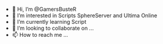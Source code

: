 - 👋 Hi, I’m @GamersBusteR
- 👀 I’m interested in Scripts SphereServer and Ultima Online
- 🌱 I’m currently learning Script
- 💞️ I’m looking to collaborate on ...
- 📫 How to reach me ...

<!---
GamersBusteR/GamersBusteR is a ✨ special ✨ repository because its `README.md` (this file) appears on your GitHub profile.
You can click the Preview link to take a look at your changes.
--->
